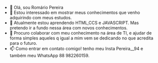- 👋 Olá, sou Romário Pereira
- 👀 Estou interessado em mostrar meus conhecimentos que venho adquirindo com meus estudos.
- 🌱 Atualmente estou aprendendo HTML,CCS e JAVASCRIPT. Mas pretendo ir a fundo nessa área com novos conhecimentos.
- 💞️ Procuro colaborar com meu conhecimento na área de TI, e ajudar de forma simples aqueles q igual a mim vem se dedicando no que acredita para o futuro.
- 📫 Como entrar em contato comigo! tenho meu Insta Pereira__94 e também meu WhatsApp 88 982260159.
<!---
Rpigt/Rpigt is a ✨ special ✨ repository because its `README.md` (this file) appears on your GitHub profile.
You can click the Preview link to take a look at your changes.
--->
